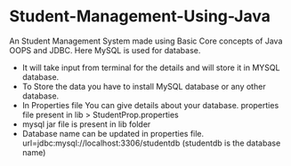 # Student-Management-Using-Java
An Student Management System made using Basic Core concepts of Java OOPS and JDBC.  Here MySQL is used for database.
<br>
- It will take input from terminal for the details and will store it in MYSQL database. <br>
- To Store the data you have to install MySQL database or any other database. <br>
- In Properties file You can give details about your database. properties file present in lib > StudentProp.properties <br>
- mysql jar file is present in lib folder <br>
- Database name can be updated in properties file. url=jdbc:mysql://localhost:3306/studentdb (studentdb is the database name)
